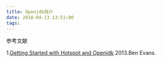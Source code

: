 ```yaml
---
title: Openjdk简介
date: 2018-04-13 13:51:00
tags:
---
```




参考文献

1.[Getting Started with Hotspot and Openjdk](https://www.infoq.com/articles/Introduction-to-HotSpot).2013.Ben Evans.